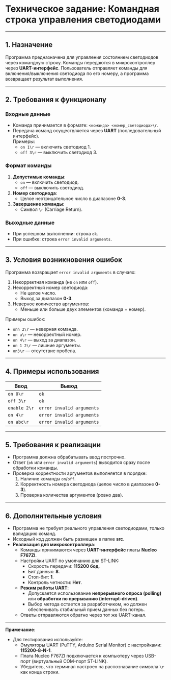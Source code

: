 # Техническое задание: Командная строка управления светодиодами

---

## 1. Назначение  
Программа предназначена для управления состоянием светодиодов через командную строку. Команды передаются в микроконтроллер через **UART-интерфейс**. Пользователь отправляет команды для включения/выключения светодиода по его номеру, а программа возвращает результат выполнения.

---

## 2. Требования к функционалу  

### Входные данные  
- Команда принимается в формате: `<команда> <номер_светодиода>\r`.  
- Передача команд осуществляется через **UART** (последовательный интерфейс).  
  Примеры:  
  - `on 1\r` — включить светодиод 1.  
  - `off 3\r` — выключить светодиод 3.  

### Формат команды  
1. **Допустимые команды**:  
   - `on` — включить светодиод.  
   - `off` — выключить светодиод.  
2. **Номер светодиода**:  
   - Целое неотрицательное число в диапазоне **0-3**.  
3. **Завершение команды**:  
   - Символ `\r` (Carriage Return).  

### Выходные данные  
- При успешном выполнении: строка `ok`.  
- При ошибке: строка `error invalid arguments`.  

---

## 3. Условия возникновения ошибок  
Программа возвращает `error invalid arguments` в случаях:  
1. Некорректная команда (не `on` или `off`).  
2. Некорректный номер светодиода:  
   - Не целое число.  
   - Выход за диапазон **0-3**.  
3. Неверное количество аргументов:  
   - Меньше или больше двух элементов (команда + номер).  

Примеры ошибок:  
- `onn 2\r` — неверная команда.  
- `on a\r` — некорректный номер.  
- `on 4\r` — выход за диапазон.  
- `on 1 2\r` — лишние аргументы.  
- `on3\r` — отсутствие пробела.  

---

## 4. Примеры использования  

| Ввод             | Вывод                     |  
|------------------|---------------------------|  
| `on 0\r`         | `ok`                      |  
| `off 3\r`        | `ok`                      |  
| `enable 2\r`     | `error invalid arguments` |  
| `on 4\r`         | `error invalid arguments` |  
| `on abc\r`       | `error invalid arguments` |  

---

## 5. Требования к реализации  
- Программа должна обрабатывать ввод построчно.  
- Ответ (`ok` или `error invalid arguments`) выводится сразу после обработки команды.  
- Проверка корректности аргументов выполняется в порядке:  
  1. Наличие команды `on`/`off`.  
  2. Корректность номера светодиода (целое число в диапазоне **0-3**).  
  3. Проверка количества аргументов (ровно два).  

---

## 6. Дополнительные условия  
- Программа не требует реального управления светодиодами, только валидацию команд.  
- Исходный код должен быть размещен в папке **src**.  
- **Реализация для микроконтроллера**:  
  - Команды принимаются через **UART-интерфейс** платы **Nucleo F767ZI**.  
  - Настройки UART по умолчанию для ST-LINK:  
    - Скорость передачи: **115200 бод**.  
    - Бит данных: **8**.  
    - Стоп-бит: **1**.  
    - Контроль четности: **Нет**.  
  - **Режим работы UART**:  
    - Допускается использование **непрерывного опроса (polling)** или **обработки по прерыванию (interrupt-driven)**.  
    - Выбор метода остается за разработчиком, но должен обеспечивать стабильный прием данных без потерь.  
  - Ответы отправляются обратно через тот же UART-канал.  

--- 

**Примечание**:  
- Для тестирования используйте:  
  - Эмуляторы UART (PuTTY, Arduino Serial Monitor) с настройками: **115200-8-N-1**.  
  - Плата Nucleo F767ZI подключается к компьютеру через USB-порт (виртуальный COM-порт ST-LINK).  
  - Убедитесь, что терминал настроен на распознавание символа `\r` как конца строки.  